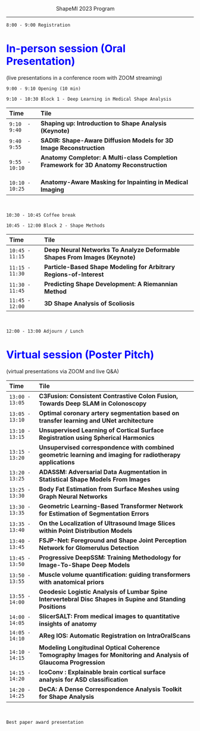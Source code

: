 &nbsp;&nbsp;&nbsp;&nbsp;&nbsp;&nbsp;&nbsp;&nbsp;&nbsp; &nbsp; &nbsp; &nbsp; &nbsp;&nbsp;&nbsp; &nbsp; &nbsp; &nbsp; &nbsp; &nbsp; &nbsp; &nbsp; ShapeMI 2023 Program

---

 ```8:00 - 9:00 Registration```

# <span style="color:blue">In-person session (Oral Presentation) </span> <br>
(live presentations in a conference room with ZOOM streaming)

```9:00 - 9:10 Opening (10 min) ```

```9:10 - 10:30 Block 1 - Deep Learning in Medical Shape Analysis```


| Time   |     Tile    |
|:--------------|:-----------------------------------|
| ```9:10  - 9:40```  |     **Shaping up: Introduction to Shape Analysis (Keynote)**      |
| ```9:40  - 9:55```  | **SADIR: Shape-Aware Diffusion Models for 3D Image Reconstruction**                     |   
| ```9:55  - 10:10``` | **Anatomy Completor: A Multi-class Completion Framework for 3D Anatomy Reconstruction** &nbsp;&nbsp;&nbsp;&nbsp;&nbsp;&nbsp;&nbsp;&nbsp;&nbsp;&nbsp;&nbsp;&nbsp;&nbsp;&nbsp;&nbsp;&nbsp;&nbsp;&nbsp; |  
| ```10:10 - 10:25``` | **Anatomy-Aware Masking for Inpainting in Medical Imaging**                             |   

<br>

```10:30 - 10:45 Coffee break```
<br>

```10:45 - 12:00 Block 2 - Shape Methods```

| Time   |      Tile    |
|:--------------|:-----------------------------------|
| ```10:45 - 11:15``` | **Deep Neural Networks To Analyze Deformable Shapes From Images (Keynote)**             | 
| ```11:15 - 11:30``` | **Particle-Based Shape Modeling for Arbitrary Regions-of-Interest**   |
| ```11:30 - 11:45``` | **Predicting Shape Development: A Riemannian Method**                 | 
| ```11:45 - 12:00``` | **3D Shape Analysis of Scoliosis**                                    | 

<br>

```12:00 - 13:00 Adjourn / Lunch```

# <span style="color:blue">Virtual session (Poster Pitch) </span> <br>
(virtual presentations via ZOOM and live Q&A)

| Time   |      Tile    &nbsp; &nbsp; &nbsp; &nbsp; &nbsp;&nbsp; &nbsp; &nbsp; &nbsp; &nbsp;&nbsp; &nbsp; &nbsp; &nbsp; &nbsp;&nbsp; &nbsp; &nbsp; &nbsp; &nbsp;    | 
|:--------------|:--------------------------------------------------------------------------|
| ```13:00 - 13:05``` | **C3Fusion: Consistent Contrastive Colon Fusion, Towards Deep SLAM in Colonoscopy**              |
| ```13:05 - 13:10``` | **Optimal coronary artery segmentation based on transfer learning and UNet architecture**   |  
| ```13:10 - 13:15``` | **Unsupervised Learning of Cortical Surface Registration using Spherical Harmonics**                  |   
| ```13:15 - 13:20``` | **Unsupervised correspondence with combined geometric learning and imaging for radiotherapy applications**   |    
| ```13:20 - 13:25``` | **ADASSM: Adversarial Data Augmentation in Statistical Shape Models From Images**                                     |    
| ```13:25 - 13:30``` | **Body Fat Estimation from Surface Meshes using Graph Neural Networks**                                     |   
| ```13:30 - 13:35``` | **Geometric Learning-Based Transformer Network for Estimation of Segmentation Errors**                                     |  
| ```13:35 - 13:40``` | **On the Localization of Ultrasound Image Slices within Point Distribution Models**                                     |   
| ```13:40 - 13:45``` | **FSJP-Net: Foreground and Shape Joint Perception Network for Glomerulus Detection**                                     |  
| ```13:45 - 13:50``` | **Progressive DeepSSM: Training Methodology for Image-To-Shape Deep Models**                                     |   
| ```13:50 - 13:55``` | **Muscle volume quantification: guiding transformers with anatomical priors**                                     |   
| ```13:55 - 14:00``` | **Geodesic Logistic Analysis of Lumbar Spine Intervertebral Disc Shapes in Supine and Standing Positions**                                     |   
| ```14:00 - 14:05``` | **SlicerSALT: From medical images to quantitative insights of anatomy**                                     | 
| ```14:05 - 14:10``` | **AReg IOS: Automatic Registration on IntraOralScans**                                     |   
| ```14:10 - 14:15``` | **Modeling Longitudinal Optical Coherence Tomography Images for Monitoring and Analysis of Glaucoma Progression**  |   
| ```14:15 - 14:20``` | **IcoConv : Explainable brain cortical surface analysis for ASD classification**     | 
| ```14:20 - 14:25``` | **DeCA: A Dense Correspondence Analysis Toolkit for Shape Analysis**     | 

<br>

 ```Best paper award presentation```
